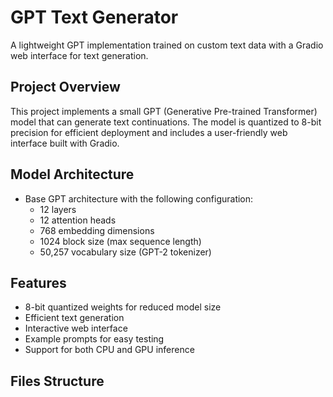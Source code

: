 # GPT Text Generator

A lightweight GPT implementation trained on custom text data with a Gradio web interface for text generation.

## Project Overview

This project implements a small GPT (Generative Pre-trained Transformer) model that can generate text continuations. The model is quantized to 8-bit precision for efficient deployment and includes a user-friendly web interface built with Gradio.

## Model Architecture

- Base GPT architecture with the following configuration:
  - 12 layers
  - 12 attention heads
  - 768 embedding dimensions
  - 1024 block size (max sequence length)
  - 50,257 vocabulary size (GPT-2 tokenizer)

## Features

- 8-bit quantized weights for reduced model size
- Efficient text generation
- Interactive web interface
- Example prompts for easy testing
- Support for both CPU and GPU inference

## Files Structure 